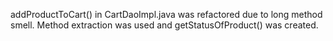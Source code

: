 addProductToCart() in CartDaoImpl.java was refactored due to long method smell.
Method extraction was used and getStatusOfProduct() was created.
